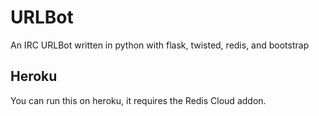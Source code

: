 URLBot
======

An IRC URLBot written in python with flask, twisted, redis, and bootstrap


Heroku
------

You can run this on heroku, it requires the Redis Cloud addon.
